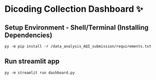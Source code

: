 # Dicoding Collection Dashboard ✨

## Setup Environment - Shell/Terminal (Installing Dependencies)
```
py -m pip install -r /data_analysis_AQI_submission/requirements.txt
```

## Run streamlit app
```
py -m streamlit run dashboard.py
```
